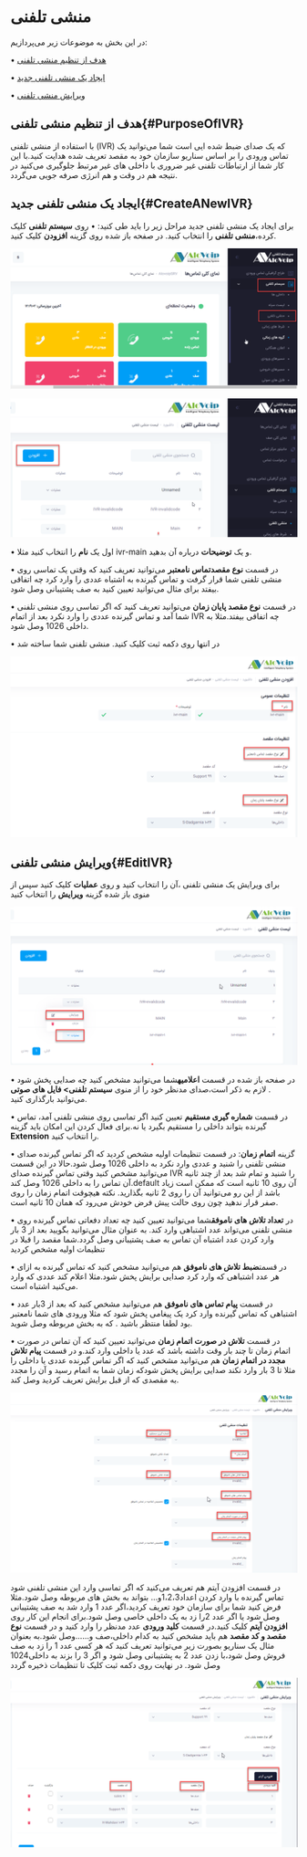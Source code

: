# منشی تلفنی

در این بخش به موضوعات زیر می‌پردازیم:

•	[هدف از تنظیم منشی تلفنی](#PurposeOfIVR)

•	[ایجاد یک منشی تلفنی جدید](#CreateANewIVR)

•	[ویرایش منشی تلفنی](#EditIVR)

## هدف از تنظیم منشی تلفنی{#PurposeOfIVR}

با استفاده از منشی تلفنی (IVR) که یک صدای ضبط شده ایی است شما می‌توانید یک تماس ورودی را بر اساس سناریو سازمان خود به مقصد تعریف شده هدایت ‌کنید.با این کار شما از ارتباطات تلفنی غیر ضروری
با داخلی های غیر مرتبط جلوگیری می‌کنید در نتیجه هم در وقت و هم انرژی صرفه جویی می‌گردد.

## ایجاد یک منشی تلفنی جدید{#CreateANewIVR}

برای ایجاد یک منشی تلفنی جدید مراحل زیر را باید طی کنید:
•	روی **سیستم تلفنی** کلیک کرده،**منشی تلفنی** را انتخاب کنید. در صفحه باز شده روی گزینه **افزودن** کلیک کنید.<br>

![مسیر وارد شدن به ماژول منشی تلفنی](./Images/ivr-route.png)


![مسیر وارد شدن به ماژول منشی تلفنی](./Images/ivr-route1.png)

•	اول یک  **نام**  را انتخاب کنید مثلا ivr-main  و  یک **توضیحات**  درباره آن بدهید.

•	در قسمت  **نوع مقصدتماس نامعتبر** می‌توانید تعریف کنید که وقتی یک تماسی روی منشی تلفنی شما قرار گرفت و تماس گیرنده به اشتباه عددی را وارد کرد چه اتفاقی بیفتد برای مثال می‌توانید تعیین کنید به صف پشتیبانی وصل شود.

•	در قسمت **نوع مقصد پایان زمان** می‌توانید تعریف کنید که اگر تماسی روی منشی تلفنی شما آمد و تماس گیرنده عددی را وارد نکرد بعد از اتمام IVR چه اتفاقی بیفتد.مثلا به داخلی   1026 وصل شود.

•	در انتها روی دکمه ثبت کلیک کنید. منشی تلفنی شما ساخته شد


![تنظیمات ماژول منشی تلفنی](./Images/ivr-route2.png)

## ویرایش منشی تلفنی{#EditIVR}

برای ویرایش یک منشی تلفنی ،آن را  انتخاب کنید و روی  **عملیات**  کلیک کنید سپس از منوی باز شده گزینه  **ویرایش**  را انتخاب کنید

![تنظیمات ماژول منشی تلفنی](./Images/ivr-route3.png)

•	در صفحه باز شده در قسمت **اعلامیه**شما می‌توانید مشخص کنید چه صدایی پخش شود . لازم به ذکر است،صدای مدنظر خود را از منوی **سیستم تلفنی> فایل های صوتی** می‌توانید بارگذاری کنید.

•	در قسمت **شماره گیری مستقیم** تعیین کنید اگر تماسی روی منشی تلفنی آمد، تماس گیرنده بتواند داخلی را مستقیم بگیرد یا نه.برای فعال کردن این امکان باید گزینه **Extension** را انتخاب کنید.

•	گزینه **اتمام زمان**: در قسمت تنظیمات اولیه مشخص کردید که اگر تماس گیرنده صدای منشی تلفنی را شنید و عددی وارد نکرد به داخلی 1026 وصل شود.حالا در این قسمت می‌توانید مشخص کنید وقتی تماس گیرنده صدای IVR را شنید و تمام شد بعد از چند ثانیه آن تماس را به داخلی 1026 وصل کند.default آن روی 10 ثانیه است که ممکن است زیاد باشد از این رو می‌توانید آن را روی 2 ثانیه بگذارید.
نکته
هیچوقت اتمام زمان را روی صفر قرار ندهید چون روی 
حالت پیش فرض خودش می‌رود که همان 10 ثانیه است.

•	در **تعداد تلاش های ناموفق**شما می‌توانید تعیین کنید چه تعداد دفعاتی تماس گیرنده روی منشی تلفنی می‌تواند عدد اشتباهی وارد کند. به عنوان مثال می‌توانید بگویید بعد از 3 بار وارد کردن عدد اشتباه آن تماس به صف پشتیبانی وصل گردد.شما مقصد را قبلا در تنظیمات اولیه مشخص کردید

•	در قسمت**ضبط تلاش های ناموفق** هم می‌توانید مشخص کنید که تماس گیرنده به ازای هر عدد اشتباهی که وارد کرد صدایی برایش پخش شود.مثلا اعلام کند عددی که وارد می‌کنید اشتباه است.

•	در قسمت **پیام تماس های ناموفق** هم می‌توانید مشخص کنید که بعد از 3بار عدد اشتباهی که تماس گیرنده  وارد کرد یک پیغامی پخش شود که مثلا ورودی های شما نامعتبر بود لطفا منتظر باشید .
که به بخش مربوطه وصل شوید.

•	در قسمت **تلاش در صورت اتمام زمان** می‌توانید تعیین کنید که آن تماس در صورت اتمام زمان تا چند بار وقت داشته باشد که عدد یا داخلی وارد کند.و در قسمت **پیام تلاش مجدد در اتمام زمان** هم می‌توانید مشخص کنید که اگر  تماس گیرنده عددی یا داخلی را مثلا تا 3 بار وارد نکند صدایی برایش پخش شودکه زمان شما به اتمام رسید و آن را مجدد به مقصدی که از قبل برایش تعریف کردید وصل کند.

![تنظیمات ماژول منشی تلفنی](./Images/ivr-route4.png)

در قسمت افزودن آیتم هم تعریف می‌کنید که اگر تماسی وارد این منشی تلفنی شود تماس گیرنده با وارد کردن اعداد1،2،3و... بتواند به بخش های مربوطه وصل شود.مثلا فرض کنید شما برای سازمان خود تعریف کردید،اگر عدد 1 وارد شد به صف پشتیبانی وصل شود یا اگر عدد 2را زد به یک داخلی خاصی وصل شود.برای انجام این کار روی **افزودن آیتم** کلیک کنید.در قسمت **کلید ورودی** عدد مدنظر را وارد کنید و در قسمت **نوع مقصد و کد مقصد** هم باید مشخص کنید به کدام داخلی،صف و......وصل شود.به بعنوان مثال یک سناریو بصورت زیر می‌توانید تعریف کنید که هر کسی عدد 1 را زد به صف فروش وصل شود،با زدن عدد 2 به پشتیبانی وصل شود و اگر 3 را بزند به داخلی1024  وصل شود. در نهایت روی دکمه ثبت کلیک تا تنظیمات ذخیره گردد

![تنظیمات ماژول منشی تلفنی](./Images/ivr-route5.png)
